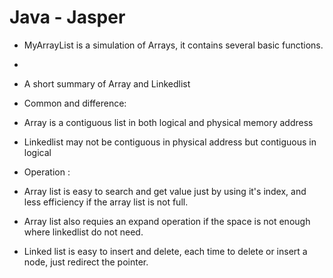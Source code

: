 # Java - Jasper
 
* MyArrayList is a simulation of Arrays, it contains several basic functions.
* 
* A short summary of Array and Linkedlist
* Common and difference:
* Array is a contiguous list in both logical and physical memory address
* Linkedlist may not be contiguous in physical address but contiguous in logical

* Operation : 
* Array list is easy to search and get value just by using it's index, and less efficiency if the array list is not full.
* Array list also requies an expand operation if the space is not enough where linkedlist do not need.
* Linked list is easy to insert and delete, each time to delete or insert a node, just redirect the pointer.

